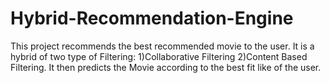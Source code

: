 # Hybrid-Recommendation-Engine
This project recommends the best recommended movie to the user.
It is a hybrid of two type of Filtering:
1)Collaborative Filtering
2)Content Based Filtering.
It then predicts the Movie according to the best fit like of the user.
